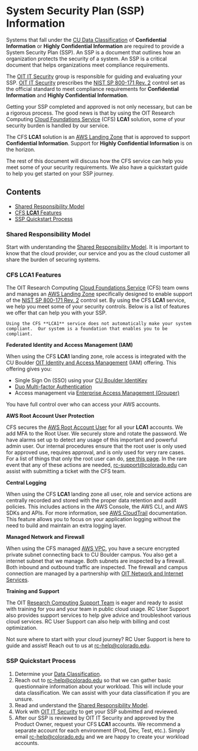 # System Security Plan (SSP) Information

Systems that fall under the [CU Data Classification](https://www.cu.edu/data-governance/resources-support/data-classification) of **Confidential Information** or
**Highly Confidential Information** are required to provide a System Security Plan (SSP).
An SSP is a document that outlines how an organization protects the security of a system.
An SSP is a critical document that helps organizations meet compliance requirements.

The [OIT IT Security](https://oit.colorado.edu/services/it-security) group is responsible for guiding and evaluating your SSP.
[OIT IT Security](https://oit.colorado.edu/services/it-security) prescribes the [NIST SP 800-171 Rev. 2](https://csrc.nist.gov/pubs/sp/800/171/r2/upd1/final)
control set as the official standard to meet compliance requirements for **Confidential Information** and **Highly Confidential Information**.

Getting your SSP completed and approved is not only necessary, but can be a rigorous process.
The good news is that by using the OIT Research Computing [Cloud Foundations Service](https://www.colorado.edu/rc/cloudfoundations) (CFS)
**LCA1** solution, some of your security burden is handled by our service.

The CFS **LCA1** solution is an [AWS Landing Zone](https://docs.aws.amazon.com/prescriptive-guidance/latest/migration-aws-environment/understanding-landing-zones.html)
that is approved to support **Confidential Information**.  Support for **Highly Confidential Information**
is on the horizon.

The rest of this document will discuss how the CFS service can help you meet some of your security requirements.
We also have a quickstart guide to help you get started on your SSP journey.

## Contents
* [Shared Responsibility Model](#shared-responsibility-model)
* [CFS **LCA1** Features](#cfs-lca1-features)
* [SSP Quickstart Process](#ssp-quickstart-process)

### Shared Responsibility Model
Start with understanding the [Shared Responsibility Model](../getting-started/shared-responsibility-model.md).
It is important to know that the cloud provider, our service and you as the cloud customer all share the burden of securing systems.

### CFS **LCA1** Features
The OIT Research Computing [Cloud Foundations Service](https://www.colorado.edu/rc/cloudfoundations)
(CFS) team owns and manages an [AWS Landing Zone](https://docs.aws.amazon.com/prescriptive-guidance/latest/migration-aws-environment/understanding-landing-zones.html)
specifically designed to enable support of the [NIST SP 800-171 Rev. 2](https://csrc.nist.gov/pubs/sp/800/171/r2/upd1/final)
control set.  By using the CFS **LCA1** service, we help you meet some of your security controls.
Below is a list of features we offer that can help you with your SSP.

```{important}
Using the CFS **LCA1** service does not automatically make your system compliant.  Our system is a foundation that enables you to be compliant.
```

**Federated Identity and Access Management (IAM)**

When using the CFS **LCA1** landing zone, role access is integrated with the CU Boulder
[OIT Identity and Access Management](https://oit.colorado.edu/services/identity-access-management)
(IAM) offering.  This offering gives you:
* Single Sign On (SSO) using your [CU Boulder IdentiKey](https://oit.colorado.edu/services/identity-access-management/identikey)
* [Duo Multi-factor Authentication](https://oit.colorado.edu/services/identity-access-management/duo-multi-factor-authentication)
* Access management via [Enterprise Access Management (Grouper)](https://oit.colorado.edu/services/identity-access-management/enterprise-access-management)

You have full control over who can access your AWS accounts.

**AWS Root Account User Protection**

CFS secures the [AWS Root Account User](https://docs.aws.amazon.com/IAM/latest/UserGuide/id_root-user.html)
for all your **LCA1** accounts. We add MFA to the Root User.  We securely store and rotate the password.
We have alarms set up to detect any usage of this important and powerful admin user.  Our internal
procedures ensure that the root user is only used for approved use, requires approval, and is only
used for very rare cases.  For a list of things that only the root user can do,
[see this page](https://docs.aws.amazon.com/IAM/latest/UserGuide/id_root-user.html#root-user-tasks).
In the rare event that any of these actions are needed, [rc-support@colorado.edu](mailto:rc-support@colorado)
can assist with submitting a ticket with the CFS team.

**Central Logging**

When using the CFS **LCA1** landing zone all user, role and service actions are centrally recorded
and stored with the proper data retention and audit policies.
This includes actions in the AWS Console, the AWS CLI, and AWS SDKs and APIs.
For more information, see [AWS CloudTrail](https://docs.aws.amazon.com/awscloudtrail/latest/userguide/cloudtrail-user-guide.html) documentation.
This feature allows you to focus on your application logging without the need to build and maintain an extra logging layer.

**Managed Network and Firewall**

When using the CFS managed [AWS VPC](https://docs.aws.amazon.com/vpc/latest/userguide/what-is-amazon-vpc.html),
you have a secure encrypted private subnet connecting back to CU Boulder campus.
You also get a internet subnet that we manage.  Both subnets are inspected by a firewall.
Both inbound and outbound traffic are inspected.
The firewall and campus connection are managed by a partnership with
[OIT Network and Internet Services](https://oit.colorado.edu/services/network-internet-services).

**Training and Support**

The OIT [Research Computing Support Team](https://curc.readthedocs.io/en/latest/#meet-the-rc-user-support-team)
is eager and ready to assist with training for you and your team in public cloud usage.
RC User Support also provides support services to help give advice and troubleshoot various cloud services.
RC User Support can also help with billing and cost optimization.

Not sure where to start with your cloud journey?  RC User Support is here to guide and assist!
Reach out to us at [rc-help@colorado.edu](mailto:rc-help@colorado.edu).

### SSP Quickstart Process
1. Determine your [Data Classification](https://www.cu.edu/data-governance/resources-support/data-classification).
2. Reach out to [rc-help@colorado.edu](mailto:rc-help@colorado.edu) so that we can gather basic questionnaire information about your workload.  This will include your data classification.  We can assist with your data classification if you are unsure.
3. Read and understand the [Shared Responsibility Model](../getting-started/shared-responsibility-model.md).
4. Work with [OIT IT Security](https://oit.colorado.edu/services/it-security) to get your SSP submitted and reviewed.
5. After our SSP is reviewed by OIT IT Security and approved by the Product Owner, request your CFS **LCA1** accounts.  We recommend a separate account for each environment (Prod, Dev, Test, etc.).  Simply email [rc-help@colorado.edu](mailto:rc-help@colorado.edu) and we are happy to create your workload accounts.
